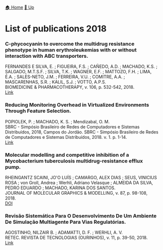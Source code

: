 [🏠 Home](../index.md) [🔼 Up](../publications.md)

# List of publications 2018

### C-phycocyanin to overcome the multidrug resistance phenotype in human erythroleukemias with or without interaction with ABC transporters. 
FERNANDES E SILVA, E. ; FIGUEIRA, F.S. ; CAÑEDO, A.D. ; MACHADO, K.S. ; SALGADO, M.T.S.F. ; SILVA, T.K. ; WAGNER, E.F. ; MATTOZO, F.H. ; LIMA, É.A. ; SALES-NETO, J.M. ; FERREIRA, V.U. ; COMITRE, A.A. ; MASCARENHAS, S.R. ; KALIL, S.J. ; VOTTO, A.P.S. <br />
BIOMEDICINE & PHARMACOTHERAPY, v. 106, p. 532-542, 2018.
<br /> [Link](https://www.sciencedirect.com/science/article/abs/pii/S0753332218327380?via%3Dihub)

### Reducing Monitoring Overhead in Virtualized Environments Through Feature Selection.
POPIOLEK, P. ; MACHADO, K. S. ; Mendizabal, O. M.<br />
SBRC - Simpósio Brasileiro de Redes de Computadores e Sistemas Distribuídos, 2018, Campos do Jordão. SBRC - Simpósio Brasileiro de Redes de Computadores e Sistemas Distribuídos, 2018. v. 1. p. 1-14.
<br />
[Link](https://sol.sbc.org.br/index.php/sbrc/article/view/2403)

### Molecular modelling and competitive inhibition of a Mycobacterium tuberculosis multidrug-resistance efflux pump.
RHEINGANTZ SCAINI, JO'O LUÍS ; CAMARGO, ALEX DIAS ; SEUS, VINICIUS ROSA ; von Groll, Andrea ; Werhli, Adriano Velasque ; ALMEIDA DA SILVA, PEDRO EDUARDO ; MACHADO, KARINA DOS SANTOS.  <br />
JOURNAL OF MOLECULAR GRAPHICS & MODELLING, v. 87, p. 98-108, 2018.<br />
[DOI](https://linkinghub.elsevier.com/retrieve/pii/S109332631830411X)

### Revisão Sistemática Para O Desenvolvimento De Um Ambiente De Simulação Multiagente Para Vias Regulatórias.
AGOSTINHO, NILZAIR B. ; ADAMATTI, D. F. ; WERHLI, A. V.<br />
RETEC. REVISTA DE TECNOLOGIAS (OURINHOS), v. 11, p. 39-50, 2018.<br />
[Link](https://www.fatecourinhos.edu.br/retec/index.php/retec/article/view/319)
